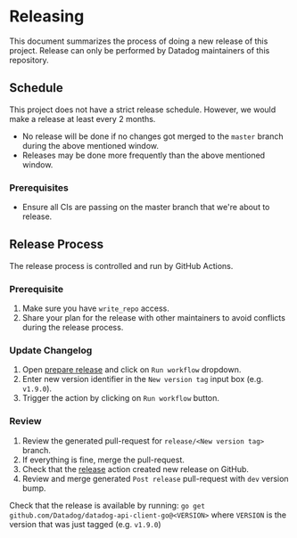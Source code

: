 # Releasing

This document summarizes the process of doing a new release of this project.
Release can only be performed by Datadog maintainers of this repository.

## Schedule
This project does not have a strict release schedule. However, we would make a release at least every 2 months.
  - No release will be done if no changes got merged to the `master` branch during the above mentioned window.
  - Releases may be done more frequently than the above mentioned window.

### Prerequisites
- Ensure all CIs are passing on the master branch that we're about to release. 

## Release Process

The release process is controlled and run by GitHub Actions.
### Prerequisite

1. Make sure you have `write_repo` access.
1. Share your plan for the release with other maintainers to avoid conflicts during the release process.

### Update Changelog

1. Open [prepare release](https://github.com/DataDog/datadog-api-client-go/actions/workflows/prepare_release.yml) and click on `Run workflow` dropdown.
1. Enter new version identifier in the `New version tag` input box (e.g. `v1.9.0`).
1. Trigger the action by clicking on `Run workflow` button.
### Review

1. Review the generated pull-request for `release/<New version tag>` branch.
1. If everything is fine, merge the pull-request.
1. Check that the [release](https://github.com/DataDog/datadog-api-client-go/actions/workflows/release.yml) action created new release on GitHub.
1. Review and merge generated `Post release` pull-request with `dev` version bump.

Check that the release is available by running:
`go get github.com/Datadog/datadog-api-client-go@<VERSION>`
where `VERSION` is the version that was just tagged (e.g. `v1.9.0`)
